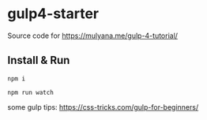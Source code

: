 # gulp4-starter

Source code for https://mulyana.me/gulp-4-tutorial/

## Install & Run

`npm i`

`npm run watch`


some gulp tips: https://css-tricks.com/gulp-for-beginners/